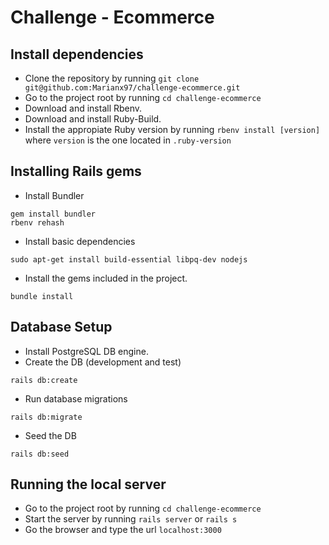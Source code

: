 # Challenge - Ecommerce

## Install dependencies
* Clone the repository by running `git clone git@github.com:Marianx97/challenge-ecommerce.git`
* Go to the project root by running `cd challenge-ecommerce`
* Download and install Rbenv.
* Download and install Ruby-Build.
* Install the appropiate Ruby version by running `rbenv install [version]` where `version` is the one located in `.ruby-version`

## Installing Rails gems
* Install Bundler
```
gem install bundler
rbenv rehash
```
* Install basic dependencies
```
sudo apt-get install build-essential libpq-dev nodejs
```
* Install the gems included in the project.
```
bundle install
```

## Database Setup
* Install PostgreSQL DB engine.
* Create the DB (development and test)
```
rails db:create
```
* Run database migrations
```
rails db:migrate
```
* Seed the DB
```
rails db:seed
```

## Running the local server
* Go to the project root by running `cd challenge-ecommerce`
* Start the server by running `rails server` or `rails s`
* Go the browser and type the url `localhost:3000`

